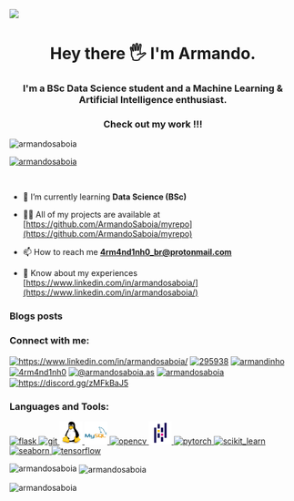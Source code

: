 ![](https://www.edgica.com/artificial-intelligence-is-on-the-verge-of-changing-business/)

<h1 align="center">Hey there 🖐️ I'm Armando.</h1>
<h3 align="center">I'm a BSc Data Science student and a Machine Learning & Artificial Intelligence enthusiast.</h3> 
<h3 align="center">Check out my work !!!</h3>

<p align="left"> <img src="https://komarev.com/ghpvc/?username=armandosaboia&label=Profile%20views&color=0e75b6&style=flat" alt="armandosaboia" /> </p>

<p align="left"> <a href="https://github.com/ryo-ma/github-profile-trophy"><img src="https://github-profile-trophy.vercel.app/?username=armandosaboia" alt="armandosaboia" /></a> </p>

<p align="left"> <a href="https://twitter.com/" target="blank"><img src="https://img.shields.io/twitter/follow/?logo=twitter&style=for-the-badge" alt="" /></a> </p>

- 🌱 I’m currently learning **Data Science (BSc)**

- 👨‍💻 All of my projects are available at [https://github.com/ArmandoSaboia/myrepo](https://github.com/ArmandoSaboia/myrepo)

- 📫 How to reach me **4rm4nd1nh0_br@protonmail.com**

- 📄 Know about my experiences [https://www.linkedin.com/in/armandosaboia/](https://www.linkedin.com/in/armandosaboia/)

### Blogs posts
<!-- BLOG-POST-LIST:START -->
<!-- BLOG-POST-LIST:END -->

<h3 align="left">Connect with me:</h3>
<p align="left">
<a href="https://linkedin.com/in/https://www.linkedin.com/in/armandosaboia/" target="blank"><img align="center" src="https://raw.githubusercontent.com/rahuldkjain/github-profile-readme-generator/master/src/images/icons/Social/linked-in-alt.svg" alt="https://www.linkedin.com/in/armandosaboia/" height="30" width="40" /></a>
<a href="https://stackoverflow.com/users/295938" target="blank"><img align="center" src="https://raw.githubusercontent.com/rahuldkjain/github-profile-readme-generator/master/src/images/icons/Social/stack-overflow.svg" alt="295938" height="30" width="40" /></a>
<a href="https://kaggle.com/armandinho" target="blank"><img align="center" src="https://raw.githubusercontent.com/rahuldkjain/github-profile-readme-generator/master/src/images/icons/Social/kaggle.svg" alt="armandinho" height="30" width="40" /></a>
<a href="https://instagram.com/4rm4nd1nh0" target="blank"><img align="center" src="https://raw.githubusercontent.com/rahuldkjain/github-profile-readme-generator/master/src/images/icons/Social/instagram.svg" alt="4rm4nd1nh0" height="30" width="40" /></a>
<a href="https://medium.com/@armandosaboia.as" target="blank"><img align="center" src="https://raw.githubusercontent.com/rahuldkjain/github-profile-readme-generator/master/src/images/icons/Social/medium.svg" alt="@armandosaboia.as" height="30" width="40" /></a>
<a href="https://www.hackerrank.com/armandosaboia" target="blank"><img align="center" src="https://raw.githubusercontent.com/rahuldkjain/github-profile-readme-generator/master/src/images/icons/Social/hackerrank.svg" alt="armandosaboia" height="30" width="40" /></a>
<a href="https://discord.gg/https://discord.gg/zMFkBaJ5" target="blank"><img align="center" src="https://raw.githubusercontent.com/rahuldkjain/github-profile-readme-generator/master/src/images/icons/Social/discord.svg" alt="https://discord.gg/zMFkBaJ5" height="30" width="40" /></a>
</p>

<h3 align="left">Languages and Tools:</h3>
<p align="left"> <a href="https://flask.palletsprojects.com/" target="_blank" rel="noreferrer"> <img src="https://www.vectorlogo.zone/logos/pocoo_flask/pocoo_flask-icon.svg" alt="flask" width="40" height="40"/> </a> <a href="https://git-scm.com/" target="_blank" rel="noreferrer"> <img src="https://www.vectorlogo.zone/logos/git-scm/git-scm-icon.svg" alt="git" width="40" height="40"/> </a> <a href="https://www.linux.org/" target="_blank" rel="noreferrer"> <img src="https://raw.githubusercontent.com/devicons/devicon/master/icons/linux/linux-original.svg" alt="linux" width="40" height="40"/> </a> <a href="https://www.mysql.com/" target="_blank" rel="noreferrer"> <img src="https://raw.githubusercontent.com/devicons/devicon/master/icons/mysql/mysql-original-wordmark.svg" alt="mysql" width="40" height="40"/> </a> <a href="https://opencv.org/" target="_blank" rel="noreferrer"> <img src="https://www.vectorlogo.zone/logos/opencv/opencv-icon.svg" alt="opencv" width="40" height="40"/> </a> <a href="https://pandas.pydata.org/" target="_blank" rel="noreferrer"> <img src="https://raw.githubusercontent.com/devicons/devicon/2ae2a900d2f041da66e950e4d48052658d850630/icons/pandas/pandas-original.svg" alt="pandas" width="40" height="40"/> </a> <a href="https://pytorch.org/" target="_blank" rel="noreferrer"> <img src="https://www.vectorlogo.zone/logos/pytorch/pytorch-icon.svg" alt="pytorch" width="40" height="40"/> </a> <a href="https://scikit-learn.org/" target="_blank" rel="noreferrer"> <img src="https://upload.wikimedia.org/wikipedia/commons/0/05/Scikit_learn_logo_small.svg" alt="scikit_learn" width="40" height="40"/> </a> <a href="https://seaborn.pydata.org/" target="_blank" rel="noreferrer"> <img src="https://seaborn.pydata.org/_images/logo-mark-lightbg.svg" alt="seaborn" width="40" height="40"/> </a> <a href="https://www.tensorflow.org" target="_blank" rel="noreferrer"> <img src="https://www.vectorlogo.zone/logos/tensorflow/tensorflow-icon.svg" alt="tensorflow" width="40" height="40"/> </a> </p>

<p><img align="left" src="https://github-readme-stats.vercel.app/api/top-langs?username=armandosaboia&show_icons=true&locale=en&layout=compact" alt="armandosaboia" /></p>

<p>&nbsp;<img align="center" src="https://github-readme-stats.vercel.app/api?username=armandosaboia&show_icons=true&locale=en" alt="armandosaboia" /></p>

<p><img align="center" src="https://github-readme-streak-stats.herokuapp.com/?user=armandosaboia&" alt="armandosaboia" /></p>

